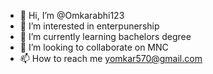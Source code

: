 - 👋 Hi, I’m @Omkarabhi123
- 👀 I’m interested in enterpunership
- 🌱 I’m currently learning bachelors degree
- 💞️ I’m looking to collaborate on MNC 
- 📫 How to reach me yomkar570@gmail.com

<!---
Omkarabhi123/Omkarabhi123 is a ✨ special ✨ repository because its `README.md` (this file) appears on your GitHub profile.
You can click the Preview link to take a look at your changes.
--->
